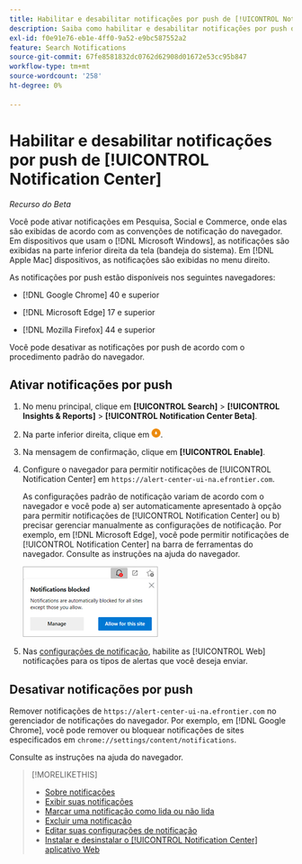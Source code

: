 ```yaml
---
title: Habilitar e desabilitar notificações por push de [!UICONTROL Notification Center]
description: Saiba como habilitar e desabilitar notificações por push de [!UICONTROL Notification Center].
exl-id: f0e91e76-eb1e-4ff0-9a52-e9bc587552a2
feature: Search Notifications
source-git-commit: 67fe8581832dc0762d62908d01672e53cc95b847
workflow-type: tm+mt
source-wordcount: '258'
ht-degree: 0%

---
```


# Habilitar e desabilitar notificações por push de [!UICONTROL Notification Center]

*Recurso do Beta*

Você pode ativar notificações em Pesquisa, Social e Commerce, onde elas são exibidas de acordo com as convenções de notificação do navegador. Em dispositivos que usam o [!DNL Microsoft Windows], as notificações são exibidas na parte inferior direita da tela (bandeja do sistema). Em [!DNL Apple Mac] dispositivos, as notificações são exibidas no menu direito.

As notificações por push estão disponíveis nos seguintes navegadores:

* [!DNL Google Chrome] 40 e superior

* [!DNL Microsoft Edge] 17 e superior

* [!DNL Mozilla Firefox] 44 e superior

Você pode desativar as notificações por push de acordo com o procedimento padrão do navegador.

## Ativar notificações por push

1. No menu principal, clique em **[!UICONTROL Search]** > **[!UICONTROL Insights & Reports]** > **[!UICONTROL Notification Center Beta]**.

2. Na parte inferior direita, clique em ![Habilitar notificações por push](/help/search-social-commerce/assets/notifications-push.png "Habilitar notificações por push").

3. Na mensagem de confirmação, clique em **[!UICONTROL Enable]**.

4. Configure o navegador para permitir notificações de [!UICONTROL Notification Center] em `https://alert-center-ui-na.efrontier.com`.

   As configurações padrão de notificação variam de acordo com o navegador e você pode a) ser automaticamente apresentado à opção para permitir notificações de [!UICONTROL Notification Center] ou b) precisar gerenciar manualmente as configurações de notificação. Por exemplo, em [!DNL Microsoft Edge], você pode permitir notificações de [!UICONTROL Notification Center] na barra de ferramentas do navegador. Consulte as instruções na ajuda do navegador.

   ![Onde gerenciar configurações de notificação no Microsoft Edge](/help/search-social-commerce/assets/notifications-blocked-dialog.png "Onde gerenciar configurações de notificação no Microsoft Edge")

5. Nas [configurações de notificação](notification-edit.md), habilite as [!UICONTROL Web] notificações para os tipos de alertas que você deseja enviar.

## Desativar notificações por push

Remover notificações de `https://alert-center-ui-na.efrontier.com` no gerenciador de notificações do navegador. Por exemplo, em [!DNL Google Chrome], você pode remover ou bloquear notificações de sites especificados em `chrome://settings/content/notifications`.

Consulte as instruções na ajuda do navegador.

>[!MORELIKETHIS]
>
>* [Sobre notificações](/help/search-social-commerce/notifications/notification-about.md)
>* [Exibir suas notificações](notification-view.md)
>* [Marcar uma notificação como lida ou não lida](notification-mark-read-unread.md)
>* [Excluir uma notificação](notification-delete.md)
>* [Editar suas configurações de notificação](notification-edit.md)
>* [Instalar e desinstalar o [!UICONTROL Notification Center] aplicativo Web](notification-app-install-uninstall.md)
